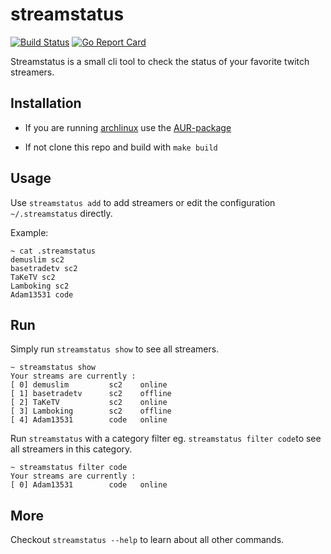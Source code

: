 streamstatus
==============================
[![Build Status](https://travis-ci.com/andresterba/streamstatus.svg?branch=master)](https://travis-ci.com/andresterba/streamstatus) [![Go Report Card](https://goreportcard.com/badge/github.com/andresterba/streamstatus)](https://goreportcard.com/report/github.com/andresterba/streamstatus)

Streamstatus is a small cli tool to check the status of your favorite twitch streamers.

## Installation

- If you are running [archlinux](https://www.archlinux.org/) use the [AUR-package](https://aur.archlinux.org/packages/streamstatus/)

- If not clone this repo and build with `make build`

## Usage

Use `streamstatus add` to add streamers or edit the configuration `~/.streamstatus` directly.

Example:
```
~ cat .streamstatus
demuslim sc2
basetradetv sc2 
TaKeTV sc2 
Lamboking sc2 
Adam13531 code
```

## Run

Simply run `streamstatus show` to see all streamers.

```
~ streamstatus show
Your streams are currently :
[ 0] demuslim         sc2    online
[ 1] basetradetv      sc2    offline
[ 2] TaKeTV           sc2    online
[ 3] Lamboking        sc2    offline
[ 4] Adam13531        code   online
```

Run `streamstatus` with a category filter eg. `streamstatus filter code`to see all streamers in this category.

```
~ streamstatus filter code
Your streams are currently :
[ 0] Adam13531        code   online
```


## More

Checkout `streamstatus --help` to learn about all other commands.
